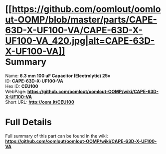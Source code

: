 
[[https://github.com/oomlout/oomlout-OOMP/blob/master/parts/CAPE-63D-X-UF100-VA/CAPE-63D-X-UF100-VA_420.jpg|alt=CAPE-63D-X-UF100-VA]]     
Summary
=================
  
Name: __6.3 mm 100 uF Capacitor (Electrolytic) 25v__    
ID: __CAPE-63D-X-UF100-VA__   
Hex ID: __CEU100__   
WebPage: __https://github.com/oomlout/oomlout-OOMP/wiki/CAPE-63D-X-UF100-VA__   
Short URL: __http://oom.lt/CEU100__   

Full Details
==========================
Full summary of this part can be found in the wiki:   
__https://github.com/oomlout/oomlout-OOMP/wiki/CAPE-63D-X-UF100-VA__    

